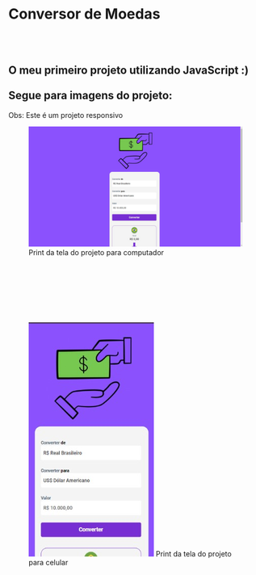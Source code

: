 <h1>Conversor de Moedas</h1>
<br>
<br>
<h2>O meu primeiro projeto utilizando JavaScript :)
<br>
<br>
Segue para imagens do projeto:</h2>

<p>Obs: Este é um projeto responsivo</p>

 <figure>
<img src="./assets/conversor-de-moedas-pc.jpg">
  <figcaption>Print da tela do projeto para computador</figcaption>
  </figure>
<br>
<br>
<br>
<br>
<br>
<br>
<figure>
<img src="./assets/conversor-de-moedas-celular.jpg">
  <figcapiton>Print da tela do projeto para celular</figcapiton>
</figure>

